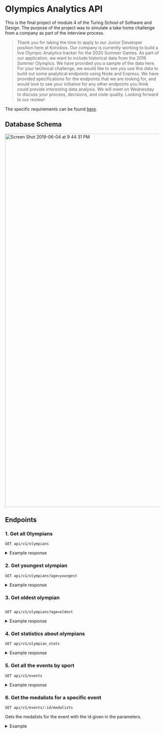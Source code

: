 # Olympics Analytics API

This is the final project of module 4 of the Turing School of Software and Design. The purpose of the project was to simulate a take home challenge from a company as part of the interview process. 

> Thank you for taking the time to apply to our Junior Developer position here at Koroibos. Our company is currently working to build a live Olympic Analytics tracker for the 2020 Summer Games. As part of our application, we want to include historical data from the 2016 Summer Olympics. We have provided you a sample of the data here. For your technical challenge, we would like to see you use this data to build out some analytical endpoints using Node and Express. We have provided specifications for the endpoints that we are looking for, and would love to see your initiative for any other endpoints you think could provide interesting data analysis. We will meet on Wednesday to discuss your process, decisions, and code quality. Looking forward to our review!

The specific requirements can be found [here](https://github.com/dionew1/backend-curriculum-site/blob/gh-pages/module4/projects/take_home_challenge/prompts/olympic_spec.md). 


## Database Schema


<img width="1222" alt="Screen Shot 2019-06-04 at 9 44 31 PM" src="https://user-images.githubusercontent.com/13354855/58928956-3ea46d80-8744-11e9-8923-d44b5bfdfaca.png">


## Endpoints

### 1. Get all Olympians

```
GET api/v1/olympians
```

<details>
  <summary>Example response</summary>
  
 ```json
 {
    "olympians": [
        {
            "name": "Amanda Elmore",
            "team": "United States",
            "age": 25,
            "sport": "Rowing",
            "total_medals_won": "1"
        },
        {
            "name": "Gbor Gyula Boczk",
            "team": "Hungary",
            "age": 39,
            "sport": "Fencing",
            "total_medals_won": "0"
        },
        {
            "name": "Lauren Billys",
            "team": "Puerto Rico",
            "age": 28,
            "sport": "Equestrianism",
            "total_medals_won": "0"
        },
        {
            "name": "Daniel Estrada Coz",
            "team": "Chile",
            "age": 26,
            "sport": "Athletics",
            "total_medals_won": "0"
        },
        {
            "name": "Du Li",
            "team": "China",
            "age": 34,
            "sport": "Shooting",
            "total_medals_won": "2"
        },
        {
            "name": "Domonic Bedggood",
            "team": "Australia",
            "age": 21,
            "sport": "Diving",
            "total_medals_won": "0"
        },
        {
            "name": "Nazeli \"Nazik\" Avdalyan",
            "team": "Armenia",
            "age": 29,
            "sport": "Weightlifting",
            "total_medals_won": "0"
        },
        {
            "name": "Pieter \"Piet\" Bulling",
            "team": "New Zealand",
            "age": 23,
            "sport": "Cycling",
            "total_medals_won": "0"
        },
        {
            "name": "Grgory Bourdy",
            "team": "France",
            "age": 34,
            "sport": "Golf",
            "total_medals_won": "0"
        },
        {
            "name": "Charlotte Dobson",
            "team": "Great Britain",
            "age": 30,
            "sport": "Sailing",
            "total_medals_won": "0"
        },
        {
            "name": "Timothy Ernest Victor Kwizera \"Tim\" Agaba",
            "team": "South Africa",
            "age": 27,
            "sport": "Rugby Sevens",
            "total_medals_won": "1"
        },
        {
            "name": "Charles Albert Shone Conwell",
            "team": "United States",
            "age": 18,
            "sport": "Boxing",
            "total_medals_won": "0"
        },
        {
            "name": "Abhinav Bindra",
            "team": "India",
            "age": 33,
            "sport": "Shooting",
            "total_medals_won": "0"
        },
        {
            "name": "Alejandro \"lex\" Abrines Redondo",
            "team": "Spain",
            "age": 23,
            "sport": "Basketball",
            "total_medals_won": "1"
        },
        {
            "name": "Nenad Beik",
            "team": "Serbia",
            "age": 27,
            "sport": "Rowing",
            "total_medals_won": "0"
        },
        {
            "name": "Andrew Charter",
            "team": "Australia",
            "age": 29,
            "sport": "Hockey",
            "total_medals_won": "0"
        },
        {
            "name": "Msipa Emmaculate",
            "team": "Zimbabwe",
            "age": 24,
            "sport": "Football",
            "total_medals_won": "0"
        },
        {
            "name": "James \"Jimmy\" Connor",
            "team": "Australia",
            "age": 21,
            "sport": "Diving",
            "total_medals_won": "0"
        },
        {
            "name": "Ccilia Berder",
            "team": "France",
            "age": 26,
            "sport": "Fencing",
            "total_medals_won": "0"
        }
       ]
 
 ```
  </details>
  
  
  ### 2. Get youngest olympian
  
  ```
  GET api/v1/olympians?age=youngest
  ```


<details>
  <summary>Example response</summary>
  
  
  ```json
  [
    {
        "name": "Ana Iulia Dascl",
        "age": 13,
        "total_medals_won": "0",
        "sport.name": "Swimming",
        "team.name": "Romania"
    }
]
  
  ```
  </details>
  
  
  ### 3. Get oldest olympian 
  
  ```
  
  GET api/v1/olympians?age=oldest
  ```
  <details>
  <summary>Example response</summary>
  
  
  ```json
 [
    {
        "name": "Julie Brougham",
        "age": 62,
        "total_medals_won": "0",
        "sport.name": "Equestrianism",
        "team.name": "New Zealand"
    }
]
  
  ```
  </details>
  
  ### 4. Get statistics about olympians
  
  ```
  GET api/v1/olympian_stats
  ```
  
  <details>
  <summary>Example response</summary>
  
  ```json
  {
    "olympian_stats": {
        "total_competing_olympians": 2850,
        "average_weight": {
            "unit": "kg",
            "male_olympians": 79.4,
            "female_olympians": 62.7
        },
        "average_age": 26.4
    }
}
  
  ```
  </details>
  
  
  ### 5. Get all the events by sport
  
  ```
  GET api/v1/events
  ```
  
   <details>
    <summary>Example response</summary>
  
  ```json
    {
    "events": [
        {
            "sport": "Archery",
            "events": [
                "Archery Men's Individual",
                "Archery Men's Team",
                "Archery Women's Individual",
                "Archery Women's Team"
            ]
        },
        {
            "sport": "Athletics",
            "events": [
                "Athletics Men's 10,000 metres",
                "Athletics Men's 100 metres",
                "Athletics Men's 110 metres Hurdles",
                "Athletics Men's 1,500 metres",
                "Athletics Men's 200 metres",
                "Athletics Men's 20 kilometres Walk",
                "Athletics Men's 3,000 metres Steeplechase",
                "Athletics Men's 400 metres",
                "Athletics Men's 400 metres Hurdles",
                "Athletics Men's 4 x 100 metres Relay",
                "Athletics Men's 4 x 400 metres Relay",
                "Athletics Men's 5,000 metres",
                "Athletics Men's 50 kilometres Walk",
                "Athletics Men's 800 metres",
                "Athletics Men's Decathlon",
                "Athletics Men's Discus Throw",
                "Athletics Men's Hammer Throw",
                "Athletics Men's High Jump",
                "Athletics Men's Javelin Throw",
                "Athletics Men's Long Jump",
                "Athletics Men's Marathon",
                "Athletics Men's Pole Vault",
                "Athletics Men's Shot Put",
                "Athletics Men's Triple Jump",
                "Athletics Women's 10,000 metres",
                "Athletics Women's 100 metres",
                "Athletics Women's 100 metres Hurdles",
                "Athletics Women's 1,500 metres",
                "Athletics Women's 200 metres",
                "Athletics Women's 20 kilometres Walk",
                "Athletics Women's 3,000 metres Steeplechase",
                "Athletics Women's 400 metres",
                "Athletics Women's 400 metres Hurdles",
                "Athletics Women's 4 x 100 metres Relay",
                "Athletics Women's 4 x 400 metres Relay",
                "Athletics Women's 5,000 metres",
                "Athletics Women's 800 metres",
                "Athletics Women's Discus Throw",
                "Athletics Women's Hammer Throw",
                "Athletics Women's Heptathlon",
                "Athletics Women's High Jump",
                "Athletics Women's Javelin Throw",
                "Athletics Women's Long Jump",
                "Athletics Women's Marathon",
                "Athletics Women's Pole Vault",
                "Athletics Women's Shot Put",
                "Athletics Women's Triple Jump"
            ]
        },
        {
            "sport": "Badminton",
            "events": [
                "Badminton Men's Doubles",
                "Badminton Men's Singles",
                "Badminton Mixed Doubles",
                "Badminton Women's Doubles",
                "Badminton Women's Singles"
            ]
        }
       ]
       }
  ```
  </details>
  
  ### 6. Get the medalists for a specific event
  
  ```
  GET api/v1/events/:id/medalists
  ```
  Gets the medalists for the event with the id given in the parameters. 
  
  <details>
   <summary>Example</summary>
  
 ```
  GET api/v1/events/5/medalists
 ```
  
  #### Response:
  
  ```json
  {
    "event": "Basketball Women's Basketball",
    "medalists": [
        {
            "name": "Seimone Delicia Augustus",
            "team": "United States",
            "age": 32,
            "meda": "Gold"
        },
        {
            "name": "Elena Delle Donne",
            "team": "United States",
            "age": 26,
            "meda": "Gold"
        },
        {
            "name": "Slvia Domnguez Fernndez",
            "team": "Spain",
            "age": 29,
            "meda": "Silver"
        }
    ]
}
  
  ```
  </details>
  
  

  

  
  


